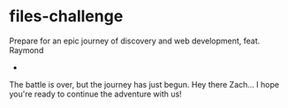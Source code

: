 files-challenge
===============

Prepare for an epic journey of discovery and web development, feat. Raymond
 
 -
  
The battle is over, but the journey has just begun. Hey there Zach... I hope you're ready to continue the adventure with us!